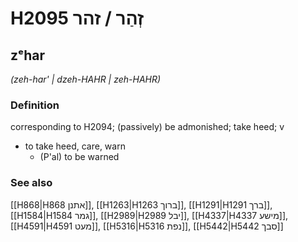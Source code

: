 # H2095 זְהַר / זהר

## zᵉhar

_(zeh-har' | dzeh-HAHR | zeh-HAHR)_

### Definition

corresponding to H2094; (passively) be admonished; take heed; v

- to take heed, care, warn
  - (P'al) to be warned

### See also

[[H868|H868 אתנן]], [[H1263|H1263 ברוך]], [[H1291|H1291 ברך]], [[H1584|H1584 גמר]], [[H2989|H2989 יבל]], [[H4337|H4337 מישע]], [[H4591|H4591 מעט]], [[H5316|H5316 נפת]], [[H5442|H5442 סבך]]
